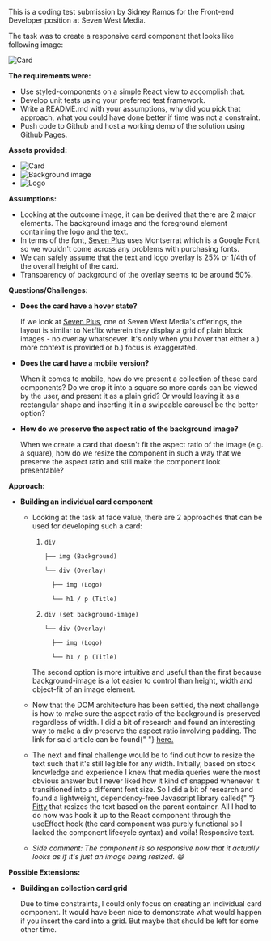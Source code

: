 This is a coding test submission by Sidney Ramos for the Front-end Developer position at Seven West Media.

The task was to create a responsive card component that looks like following image:

![Card](https://sidneyramos.github.io/seven-test/static/media/card.bec77b52.png)

**The requirements were:**

*   Use styled-components on a simple React view to accomplish that.
*   Develop unit tests using your preferred test framework.
*   Write a README.md with your assumptions, why did you pick that approach, what you could have done better if time was not a constraint.
*   Push code to Github and host a working demo of the solution using Github Pages.

**Assets provided:**

*   ![Card](https://sidneyramos.github.io/seven-test/static/media/card.bec77b52.png)
*   ![Background image](https://sidneyramos.github.io/seven-test/static/media/tile.25b4e634.jpg)
*   ![Logo](https://sidneyramos.github.io/seven-test/static/media/logo.2a3f011a.png)

**Assumptions:**

*   Looking at the outcome image, it can be derived that there are 2 major elements. The background image and the foreground element containing the logo and the text.
*   In terms of the font, [Seven Plus](https://7plus.com.au/) uses Montserrat which is a Google Font so we wouldn't come across any problems with purchasing fonts.
*   We can safely assume that the text and logo overlay is 25% or 1/4th of the overall height of the card.
*   Transparency of background of the overlay seems to be around 50%.

**Questions/Challenges:**

*   **Does the card have a hover state?**

    If we look at [Seven Plus](https://7plus.com.au/), one of Seven West Media's offerings, the layout is similar to Netflix wherein they display a grid of plain block images - no overlay whatsoever. It's only when you hover that either a.) more context is provided or b.) focus is exaggerated.

*   **Does the card have a mobile version?**

    When it comes to mobile, how do we present a collection of these card components? Do we crop it into a square so more cards can be viewed by the user, and present it as a plain grid? Or would leaving it as a rectangular shape and inserting it in a swipeable carousel be the better option?

*   **How do we preserve the aspect ratio of the background image?**

    When we create a card that doesn't fit the aspect ratio of the image (e.g. a square), how do we resize the component in such a way that we preserve the aspect ratio and still make the component look presentable?

**Approach:**

*   **Building an individual card component**
    *   Looking at the task at face value, there are 2 approaches that can be used for developing such a card:

        1.  `div` 
        
            `├── img (Background)`
            
            `└── div (Overlay)`
            
                  ├── img (Logo) 
                
                  └── h1 / p (Title)
                  
        2.  `div (set background-image)`
        
            `└── div (Overlay)`
            
                  ├── img (Logo)
                
                  └── h1 / p (Title)

        The second option is more intuitive and useful than the first because background-image is a lot easier to control than height, width and object-fit of an image element.

    *   Now that the DOM architecture has been settled, the next challenge is how to make sure the aspect ratio of the background is preserved regardless of width. I did a bit of research and found an interesting way to make a div preserve the aspect ratio involving padding. The link for said article can be found{" "} [here.](https://css-tricks.com/aspect-ratio-boxes/)
    *   The next and final challenge would be to find out how to resize the text such that it's still legible for any width. Initially, based on stock knowledge and experience I knew that media queries were the most obvious answer but I never liked how it kind of snapped whenever it transitioned into a different font size. So I did a bit of research and found a lightweight, dependency-free Javascript library called{" "} [Fitty](https://github.com/rikschennink/fitty) that resizes the text based on the parent container. All I had to do now was hook it up to the React component through the useEffect hook (the card component was purely functional so I lacked the component lifecycle syntax) and voila! Responsive text.
    *   _Side comment: The component is so responsive now that it actually looks as if it's just an image being resized. 😅_

**Possible Extensions:**

*   **Building an collection card grid**

      Due to time constraints, I could only focus on creating an individual card component. It would have been nice to demonstrate what would happen if you insert the card into a grid. But maybe that should be left for some other time.
